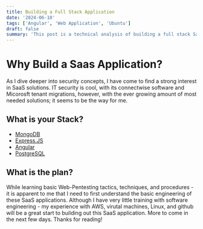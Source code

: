 ```yaml
---
title: Building a Full Stack Application
date: '2024-06-10'
tags: ['Angular', 'Web Application', 'Ubuntu']
draft: false
summary: 'This post is a technical analysis of building a full stack SaaS application.'
---
```


# Why Build a Saas Application?

As I dive deeper into security concepts, I have come to find a strong interest in SaaS solutions. IT security is cool, with its connectwise software and Micorosft tenant migrations, however, with the ever growing amount of most needed solutions; it seems to be the way for me.

## What is your Stack?

- [MongoDB](https://www.mongodb.com/)
- [Express.JS](https://expressjs.com/)
- [Angular](https://angular.dev/)
- [PostgreSQL](https://nodejs.org/en)

## What is the plan?

While learning basic Web-Pentesting tactics, techniques, and procedures - it is apparent to me that I need to first understand the basic engineering of these
SaaS applications. Although I have very little training with software engineering - my experience with AWS, virutal machines, Linux, and github will be a great start to building out this SaaS application. More to come in the next few days. Thanks for reading!
